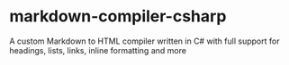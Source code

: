 # markdown-compiler-csharp

A custom Markdown to HTML compiler written in C# with full support for headings, lists, links, inline formatting and more
